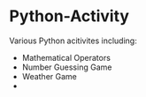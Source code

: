 # Python-Activity

Various Python acitivites including:
- Mathematical Operators
- Number Guessing Game
- Weather Game
-  
